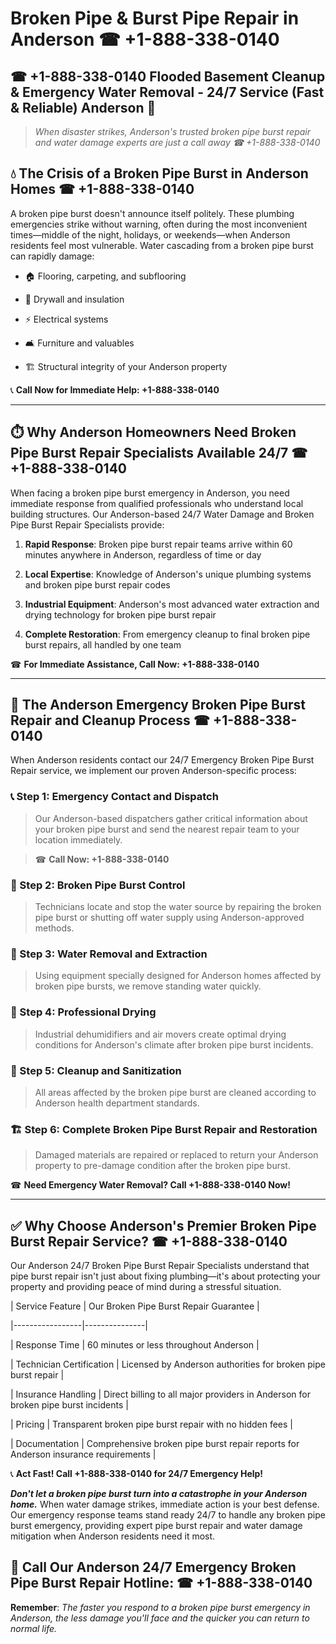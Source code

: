 # Broken Pipe & Burst Pipe Repair in Anderson ☎ +1-888-338-0140  
## ☎ +1-888-338-0140 Flooded Basement Cleanup & Emergency Water Removal - 24/7 Service (Fast & Reliable) Anderson 🚨  

> *When disaster strikes, Anderson's trusted broken pipe burst repair and water damage experts are just a call away ☎ +1-888-338-0140*  

## 💧 The Crisis of a Broken Pipe Burst in Anderson Homes ☎ +1-888-338-0140  

A broken pipe burst doesn't announce itself politely. These plumbing emergencies strike without warning, often during the most inconvenient times—middle of the night, holidays, or weekends—when Anderson residents feel most vulnerable. Water cascading from a broken pipe burst can rapidly damage:  

* 🏠 Flooring, carpeting, and subflooring  
* 🧱 Drywall and insulation  
* ⚡ Electrical systems  
* 🛋️ Furniture and valuables  
* 🏗️ Structural integrity of your Anderson property  

📞 **Call Now for Immediate Help: +1-888-338-0140**  

---  

## ⏱️ Why Anderson Homeowners Need Broken Pipe Burst Repair Specialists Available 24/7 ☎ +1-888-338-0140  

When facing a broken pipe burst emergency in Anderson, you need immediate response from qualified professionals who understand local building structures. Our Anderson-based 24/7 Water Damage and Broken Pipe Burst Repair Specialists provide:  

1. **Rapid Response**: Broken pipe burst repair teams arrive within 60 minutes anywhere in Anderson, regardless of time or day  
2. **Local Expertise**: Knowledge of Anderson's unique plumbing systems and broken pipe burst repair codes  
3. **Industrial Equipment**: Anderson's most advanced water extraction and drying technology for broken pipe burst repair  
4. **Complete Restoration**: From emergency cleanup to final broken pipe burst repairs, all handled by one team  

☎ **For Immediate Assistance, Call Now: +1-888-338-0140**  

---  

## 🔧 The Anderson Emergency Broken Pipe Burst Repair and Cleanup Process ☎ +1-888-338-0140  

When Anderson residents contact our 24/7 Emergency Broken Pipe Burst Repair service, we implement our proven Anderson-specific process:  

### 📞 Step 1: Emergency Contact and Dispatch  
> Our Anderson-based dispatchers gather critical information about your broken pipe burst and send the nearest repair team to your location immediately.  
> ☎ **Call Now: +1-888-338-0140**  

### 🚿 Step 2: Broken Pipe Burst Control  
> Technicians locate and stop the water source by repairing the broken pipe burst or shutting off water supply using Anderson-approved methods.  

### 🌊 Step 3: Water Removal and Extraction  
> Using equipment specially designed for Anderson homes affected by broken pipe bursts, we remove standing water quickly.  

### 💨 Step 4: Professional Drying  
> Industrial dehumidifiers and air movers create optimal drying conditions for Anderson's climate after broken pipe burst incidents.  

### 🧼 Step 5: Cleanup and Sanitization  
> All areas affected by the broken pipe burst are cleaned according to Anderson health department standards.  

### 🏗️ Step 6: Complete Broken Pipe Burst Repair and Restoration  
> Damaged materials are repaired or replaced to return your Anderson property to pre-damage condition after the broken pipe burst.  

☎ **Need Emergency Water Removal? Call +1-888-338-0140 Now!**  

---  

## ✅ Why Choose Anderson's Premier Broken Pipe Burst Repair Service? ☎ +1-888-338-0140  

Our Anderson 24/7 Broken Pipe Burst Repair Specialists understand that pipe burst repair isn't just about fixing plumbing—it's about protecting your property and providing peace of mind during a stressful situation.  

| Service Feature | Our Broken Pipe Burst Repair Guarantee |  
|-----------------|---------------|  
| Response Time | 60 minutes or less throughout Anderson |  
| Technician Certification | Licensed by Anderson authorities for broken pipe burst repair |  
| Insurance Handling | Direct billing to all major providers in Anderson for broken pipe burst incidents |  
| Pricing | Transparent broken pipe burst repair with no hidden fees |  
| Documentation | Comprehensive broken pipe burst repair reports for Anderson insurance requirements |  

📞 **Act Fast! Call +1-888-338-0140 for 24/7 Emergency Help!**  

***Don't let a broken pipe burst turn into a catastrophe in your Anderson home.*** When water damage strikes, immediate action is your best defense. Our emergency response teams stand ready 24/7 to handle any broken pipe burst emergency, providing expert pipe burst repair and water damage mitigation when Anderson residents need it most.  

## 📱 Call Our Anderson 24/7 Emergency Broken Pipe Burst Repair Hotline: ☎ +1-888-338-0140  

**Remember**: *The faster you respond to a broken pipe burst emergency in Anderson, the less damage you'll face and the quicker you can return to normal life.*